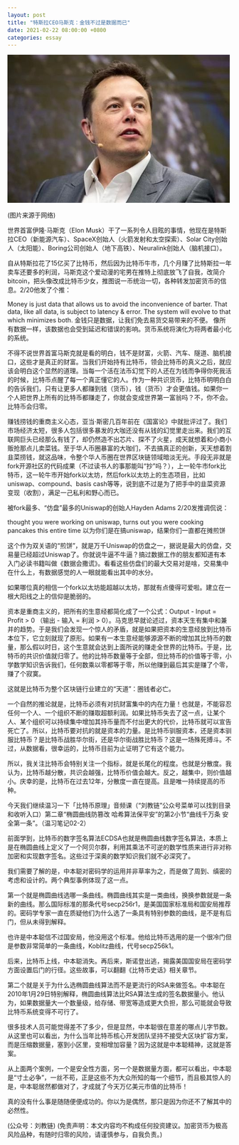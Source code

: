 ```yaml
---
layout: post
title: "特斯拉CEO马斯克：金钱不过是数据而已"
date: 2021-02-22 08:00:00 +0800
categories: essay
---
```


![](/images/2021/20210222.jpg)

(图片来源于网络)

世界首富伊隆·马斯克（Elon Musk）干了一系列令人目眩的事情，他现在是特斯拉CEO（新能源汽车）、SpaceX创始人（火箭发射和太空探索）、Solar City创始人（太阳能）、Boring公司创始人（地下高铁）、Neuralink创始人（脑机接口）。

自从特斯拉花了15亿买了比特币，然后因为比特币牛市，几个月赚了比特斯拉一年卖车还要多的利润，马斯克这个爱动漫的宅男在推特上彻底放飞了自我，改简介bitcoin，把头像改成比特币少女，推图说一币统治一切，各种转发加密货币的信息。2/20他发了个推：

Money is just data that allows us to avoid the inconvenience of barter.
That data, like all data, is subject to latency & error. The system will evolve to that which minimizes both.
金钱只是数据，让我们免去易货交易带来的不便。
像所有数据一样，该数据也会受到延迟和错误的影响。货币系统将演化为将两者最小化的系统。

不得不说世界首富马斯克就是看的明白，钱不是财富，火箭、汽车、隧道、脑机接口，这些才是真正的财富。当我们开始持有比特币，领会比特币的真义之后，就应该会明白这个显然的道理。当每一个活在法币幻觉下的人还在为钱而争得你死我活的时候，比特币点醒了每一个真正懂它的人。作为一种共识货币，比特币明明白白的告诉我们，只有让更多人都赚到钱（货币），钱（货币）才会更值钱。如果你一个人把世界上所有的比特币都赚走了，你就会变成世界第一富翁吗？不，你不会。比特币会归零。

赚钱捞钱的重商主义心态，亚当·斯密几百年前在《国富论》中就批评过了。我们市场经济太短，很多人包括很多暴发的大咖还没有从钱的幻觉里走出来。我们的互联网巨头已经那么有钱了，却仍然造不出芯片、探不了火星，成天就想着和小商小贩抢那点儿卖菜钱。至于华人币圈暴富的大咖们，不去搞真正的创新，天天想着割韭菜捞钱，就这品味，令整个华人币圈在世界区块链领域暗淡无光。手段无非就是fork开源社区的代码成果（不过读书人的事那能叫“抄”吗？），上一轮牛市fork比特币，这一轮牛市开始fork以太坊，然后fork以太坊上的生态项目，比如uniswap、compound、basis cash等等，说到底不过是为了把手中的韭菜资源变现（收割），满足一己私利和野心而已。

被fork最多、“仿盘”最多的Uniswap的创始人Hayden Adams 2/20发推调侃说：

thought you were working on uniswap, turns out you were cooking pancakes this entire time
以为你们是在搞uniswap，结果你们一直都在摊煎饼

这个作为双关语的“煎饼”，就是万千Uniswap的仿盘之一，据说是最大的仿盘，交易量已经超过Uniswap了。你就说牛逼不牛逼？搞过数据工作的朋友都知道有本入门必读书籍叫做《数据会撒谎》。看看这些仿盘们的最大交易对是啥，交易集中在什么上，有数据感觉的人一眼就能看出其中的水分。

如果哪位真的相信一个fork以太坊能超越以太坊，那就有点傻得可爱啦。建立在一根大阳线之上的信仰是脆弱的。

资本是重商主义的，把所有的生意经都简化成了一个公式：Output - Input = Profit > 0 （输出 - 输入 = 利润 > 0）。马克思早就论述过，资本天生有集中和兼并的趋势。于是我们会发现一个惊人的矛盾，就是如果把资本的生意经放到比特币本位下，它立刻就现了原形。如果有一本生意经能够源源不断的增加其比特币的数量，那么假以时日，这个生意就会达到上面所说的赚走全世界的比特币。于是，比特币的共识价值就归零了。他的比特币数量等于全部，但比特币的价值等于零，小学数学知识告诉我们，任何数乘以零都等于零，所以他赚到最后其实是赚了个零，赚了个寂寞。

这就是比特币为整个区块链行业建立的“天道”：圈钱者必亡。

一个自然的推论就是，比特币必须有对抗财富集中的内在力量！也就是，不能容忍任何一个人、一个组织不断的赚取超额利润。如果比特币失去了这一点，让某个人、某个组织可以持续集中增加其持币量而不付出更大的代价，比特币就可以宣告死亡了。所以，比特币要对抗的就是资本的力量。是比特币驯服资本，还是资本驯服比特币？是比特币战胜华尔街，还是华尔街战胜比特币？这是一场殊死搏斗。不过，从数据看，很幸运的，比特币目前为止证明了它有这个能力。

所以，我关注比特币会特别关注一个指标，就是长尾化的程度。也就是分散度。我认为，比特币越分散，共识会越强，比特币价值会越大。反之，越集中，则价值越小。庆幸的是，比特币在过去12年，分散度一直在提高。且是唯一持续提高的币种。

今天我们继续温习一下「比特币原理」音频课（“刘教链”公众号菜单可以找到目录和收听入口）第二章“椭圆曲线防篡改 哈希算法保平安”的第2小节“曲线千万条 安全第一条”。（温习笔记02-2）

前面学到，比特币的数字签名算法ECDSA也就是椭圆曲线数字签名算法，本质上是在椭圆曲线上定义了一个阿贝尔群，利用其乘法不可逆的数学性质来进行非对称加密和实现数字签名。这些过于深奥的数学知识我们就不必深究了。

我们需要了解的是，中本聪对密码学的运用并非草率为之，而是做了周到、缜密的考虑和设计的。两个典型事例体现了这一点。

第一个就是椭圆曲线选哪一条曲线。椭圆曲线其实是一类曲线，换换参数就是一条新的曲线。那么国际标准的那条代号secp256r1，是美国国家标准局和国安局推荐的。密码学专家一直在质疑他们为什么选了一条具有特别参数的曲线，是不是有后门，但从未得到解释。

也许是中本聪信不过国安局，他没用这个标准。他给比特币选用的是一个很冷门但是参数非常简单的一条曲线，Koblitz曲线，代号secp256k1。

后来，比特币上线，中本聪消失。再后来，斯诺登出逃，揭露美国国安局在密码学方面设置后门的行径。这些故事，可以翻翻《比特币史话》相关章节。

第二个就是关于为什么选椭圆曲线算法而不是更流行的RSA来做签名。中本聪在2010年1月29日特别解释，椭圆曲线算法比RSA算法生成的签名数据量小。他认为，如果数据量大一个数量级，给存储、带宽等造成更大负担，那么可能就会导致比特币系统变得不可行了。

很多技术人员可能觉得差不了多少，但是显然，中本聪很在意差的哪点儿字节数。从这里也可以看出，为什么当年比特币核心开发团队坚持不接受大区块扩容方案，而是压缩数据量，塞到小区里，变相增加容量？因为这就是中本聪精神，这就是答案。

从上面两个案例，一个是安全性方面，另一个是数据量方面，都可以看出，中本聪是“寸土必争”，一丝不苟，正是这些不为大众所知的每一个细节，而且极其惊人的是，中本聪居然都做对了，才成就了今天万亿美元市值的比特币！

真的没有什么事是随随便便成功的。你以为是偶然，那只是因为你还不了解其中的必然性。

(公众号：刘教链)
(免责声明：本文内容均不构成任何投资建议。加密货币为极高风险品种，有随时归零的风险，请谨慎参与，自我负责。)
